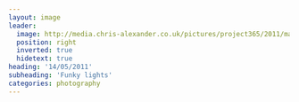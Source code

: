 ```yaml
---
layout: image
leader:
  image: http://media.chris-alexander.co.uk/pictures/project365/2011/may/14/140511.jpg
  position: right
  inverted: true
  hidetext: true
heading: '14/05/2011'
subheading: 'Funky lights'
categories: photography
---
```

